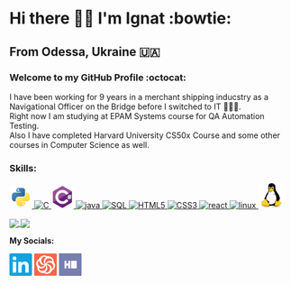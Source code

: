 
# Hi there 🙋‍♂️ I'm Ignat :bowtie:
## From Odessa, Ukraine :ukraine:
### Welcome to my GitHub Profile :octocat:

I have been working for 9 years in a merchant shipping inducstry as a Navigational Officer on the Bridge before I switched to IT 👨🏼‍💻.\
Right now I am studying at EPAM Systems course for QA Automation Testing.\
Also I have completed Harvard University CS50x Course and some other courses in Computer Science as well.

### **Skills:**

<a href="#" target="_blank"> <img src="https://raw.githubusercontent.com/devicons/devicon/master/icons/python/python-original.svg" alt="python" width="40" height="40"/> </a>
<a href="#" target="_blank"> <img src="https://upload.wikimedia.org/wikipedia/commons/1/18/C_Programming_Language.svg" alt="C" width="40" height="40"/> </a>
<a href="#" target="_blank"> <img src="https://raw.githubusercontent.com/devicons/devicon/master/icons/csharp/csharp-original.svg" alt="csharp" width="40" height="40"/> </a>
<a href="#" target="_blank"> <img src="https://upload.wikimedia.org/wikipedia/uk/2/2e/Java_Logo.svg" alt="java" width="50" height="50"/> </a>
<a href="#" target="_blank"> <img src="https://upload.wikimedia.org/wikipedia/commons/8/87/Sql_data_base_with_logo.png" alt="SQL" width="85" height="38"/> </a>
<a href="#" target="_blank"> <img src="https://upload.wikimedia.org/wikipedia/commons/2/21/Devicon-html5-plain-wordmark.svg" alt="HTML5" width="40" height="40"/> </a>
<a href="#" target="_blank"> <img src="https://upload.wikimedia.org/wikipedia/commons/f/f5/Devicon-css3-plain-wordmark.svg" alt="CSS3" width="40" height="40"/> </a>
<a href="#" target="_blank"> <img src="https://i.postimg.cc/KYYRkqtV/Terminalicon2.png" alt="react" width="40" height="40"/> </a>
<a href="#" target="_blank"> <img src="https://seeklogo.com/images/A/apple-mac-os-logo-02F86B913E-seeklogo.com.png" alt="linux" width="40" height="40"/> </a>
<a href="#" target="_blank"> <img src="https://raw.githubusercontent.com/devicons/devicon/master/icons/linux/linux-original.svg" alt="linux" width="45" height="45"/> </a>

<a href=#>
  <img align="center" src="https://github-readme-stats.vercel.app/api/top-langs/?username=IgnatikVodichka&show_icons=true&theme=tokyonight" />
</a>
<a href=#>
  <img align="center" src="https://github-readme-stats.vercel.app/api?username=IgnatikVodichka&show_icons=true&theme=tokyonight" />
</a>

**My Socials:**

[<img src='https://github.com/IgnatikVodichka/IgnatikVodichka/blob/main/linkedin.svg' style="color: green;" alt='linkedin' height='40'>](https://www.linkedin.com/in/ignat-katrechko/)  [<img src='https://github.com/IgnatikVodichka/IgnatikVodichka/blob/main/codewars.svg' alt='codewars' height='40'>](https://www.codewars.com/users/IgnatikVodichka)
[<img src='https://github.com/IgnatikVodichka/IgnatikVodichka/blob/main/hackerrank.svg' alt='hackerrank' height='40'>](https://www.hackerrank.com/ignat136)
## 

